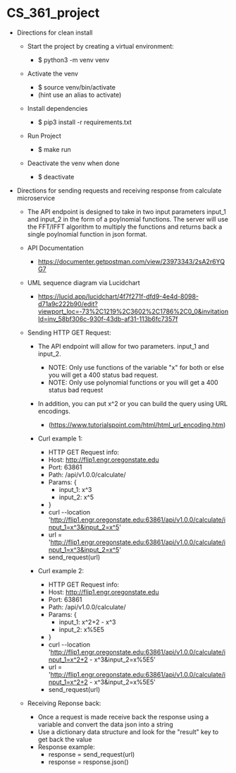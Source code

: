 # CS_361_project

- Directions for clean install

    - Start the project by creating a virtual environment:
        - $ python3 -m venv venv

    - Activate the venv
        - $ source venv/bin/activate
        - (hint use an alias to activate)

    - Install dependencies
        - $ pip3 install -r requirements.txt

    - Run Project
        - $ make run

    - Deactivate the venv when done
        - $ deactivate












- Directions for sending requests and receiving response from calculate microservice
    - The API endpoint is designed to take in two input parameters input_1 and input_2 in the form of a poylnomial functions. The server will use the FFT/IFFT algorithm to multiply the functions and returns back a single poylnomial function in json format.
 
      
    - API Documentation
        - https://documenter.getpostman.com/view/23973343/2sA2r6YQG7
    - UML sequence diagram via Lucidchart 
        - https://lucid.app/lucidchart/4f7f271f-dfd9-4e4d-8098-d71a9c222b90/edit?viewport_loc=-73%2C1219%2C3602%2C1786%2C0_0&invitationId=inv_58bf306c-930f-43db-af31-113b6fc7357f


    - Sending HTTP GET Request:
        - The API endpoint will allow for two parameters. input_1 and input_2.
            - NOTE: Only use functions of the variable "x" for both or else you will get a 400 status bad request.
            - NOTE: Only use polynomial functions or you will get a 400 status bad request
        - In addition, you can put x^2 or you can build the query using URL encodings.
            - (https://www.tutorialspoint.com/html/html_url_encoding.htm)

        - Curl example 1:
            - HTTP GET Request info:
            - Host: http://flip1.engr.oregonstate.edu
            - Port: 63861
            - Path: /api/v1.0.0/calculate/
            - Params: {
                - input_1: x^3
                - input_2: x^5      
            - }
            - curl --location 'http://flip1.engr.oregonstate.edu:63861/api/v1.0.0/calculate/input_1=x^3&input_2=x^5'
            - url = 'http://flip1.engr.oregonstate.edu:63861/api/v1.0.0/calculate/input_1=x^3&input_2=x^5'
            - send_request(url)
        - Curl example 2:
            - HTTP GET Request info:
            - Host: http://flip1.engr.oregonstate.edu
            - Port: 63861
            - Path: /api/v1.0.0/calculate/
            - Params: {
                - input_1: x^2+2 - x^3
                - input_2: x%5E5      
            - } 
            - curl --location 'http://flip1.engr.oregonstate.edu:63861/api/v1.0.0/calculate/input_1=x^2+2 - x^3&input_2=x%5E5'
            - url = 'http://flip1.engr.oregonstate.edu:63861/api/v1.0.0/calculate/input_1=x^2+2 - x^3&input_2=x%5E5'
            - send_request(url)

  
    - Receiving Reponse back:
        - Once a request is made receive back the response using a variable and convert the data json into a string
        - Use a dictionary data structure and look for the "result" key to get back the value
        - Response example:
            - response = send_request(url)
            - response = response.json()
    









